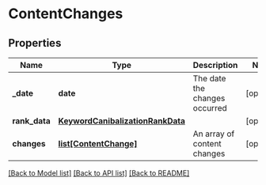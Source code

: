 # ContentChanges

## Properties
Name | Type | Description | Notes
------------ | ------------- | ------------- | -------------
**_date** | **date** | The date the changes occurred | [optional] 
**rank_data** | [**KeywordCanibalizationRankData**](KeywordCanibalizationRankData.md) |  | [optional] 
**changes** | [**list[ContentChange]**](ContentChange.md) | An array of content changes | [optional] 

[[Back to Model list]](../README.md#documentation-for-models) [[Back to API list]](../README.md#documentation-for-api-endpoints) [[Back to README]](../README.md)

